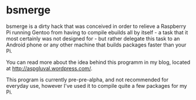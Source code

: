 bsmerge
=======

bsmerge is a dirty hack that was conceived in order to relieve a Raspberry Pi
running Gentoo from having to compile ebuilds all by itself - a task that it
most certainly was not designed for - but rather delegate this task to an
Android phone or any other machine that builds packages faster than your
Pi.

You can read more about the idea behind this programm in my blog, located at
http://aspgluval.wordpress.com/.

This program is currently pre-pre-alpha, and not recommended for everyday use,
however I've used it to compile quite a few packages for my Pi.
